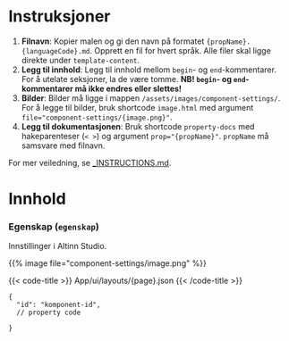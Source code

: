 # Instruksjoner

1. **Filnavn**: Kopier malen og gi den navn på formatet `{propName}.{languageCode}.md`. Opprett en fil for hvert språk. Alle filer skal ligge direkte under `template-content`.
2. **Legg til innhold**: Legg til innhold mellom `begin`- og `end`-kommentarer. For å utelate seksjoner, la de være tomme. **NB! `begin`- og `end`-kommentarer må ikke endres eller slettes!**
3. **Bilder**: Bilder må ligge i mappen `/assets/images/component-settings/`. For å legge til bilder, bruk shortcode `image.html` med argument
    `file="component-settings/{image.png}"`.
4. **Legg til dokumentasjonen**: Bruk shortcode `property-docs` med hakeparenteser (`< >`) og argument `prop="{propName}"`. `propName` må samsvare med filnavn.

For mer veiledning, se [_INSTRUCTIONS.md](_INSTRUCTIONS.md).

# Innhold

<!-- begin intro -->
### Egenskap (`egenskap`)

<!-- end intro -->


<!-- begin asd -->

Innstillinger i Altinn Studio.

<!-- Bilde må ligge i /assets/images/component-settings. Erstatt filnavn. -->
{{% image file="component-settings/image.png" %}}

<!-- end asd -->


<!-- begin code -->

{{< code-title >}}
App/ui/layouts/{page}.json
{{< /code-title >}}

```json{hl_lines=""}
{
  "id": "komponent-id",
  // property code
  
}
```

<!-- end code -->


<!-- begin more -->


<!-- end more -->